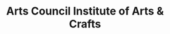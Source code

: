---
title: "Arts Council Institute of Arts & Crafts"
url: /karachi/arts-council-institute-of-arts-and-crafts/
shop: art
---